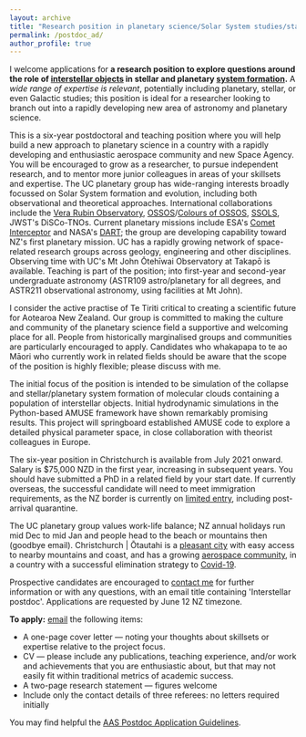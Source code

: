 ```yaml
---
layout: archive
title: "Research position in planetary science/Solar System studies/star formation"
permalink: /postdoc_ad/
author_profile: true
---
```



I welcome applications for <b>a research position to explore questions around the role of <a href="https://arxiv.org/abs/1907.01910">interstellar objects</a> in stellar and planetary <a href="https://arxiv.org/abs/1903.04451">system formation</a>.</b>
A <i>wide range of expertise is relevant</i>, potentially including planetary, stellar, or even Galactic studies; this position is ideal for a researcher looking to branch out into a rapidly developing new area of astronomy and planetary science.

This is a six-year postdoctoral and teaching position where you will help build a new approach to planetary science in a country with a rapidly developing and enthusiastic aerospace community and new Space Agency. 
You will be encouraged to grow as a researcher, to pursue independent research, and to mentor more junior colleagues in areas of your skillsets and expertise. 
The UC planetary group has wide-ranging interests broadly focussed on Solar System formation and evolution, including both observational and theoretical approaches. 
International collaborations include the <a href="http://lsst-sssc.github.io/index.html">Vera Rubin Observatory</a>, <a href="http://www.ossos-survey.org/">OSSOS</a>/<a href="https://www.colossos.net/">Colours of OSSOS</a>, <a href="https://www.ssols.space/">SSOLS</a>, JWST's DiSCo-TNOs. 
Current planetary missions include ESA's <a href="https://www.cometinterceptor.space/">Comet Interceptor</a> and NASA's <a href="https://www.nasa.gov/planetarydefense/dart/">DART</a>; the group are developing capability toward NZ's first planetary mission. 
UC has a rapidly growing network of space-related research groups across geology, engineering and other disciplines.
Observing time with UC's Mt John Ōtehīwai Observatory at Takapō is available.
Teaching is part of the position; into first-year and second-year undergraduate astronomy (ASTR109 astro/planetary for all degrees, and ASTR211 observational astronomy, using facilities at Mt John).

I consider the active practise of Te Tiriti critical to creating a scientific future for Aotearoa New Zealand.
Our group is committed to making the culture and community of the planetary science field a supportive and welcoming place for all. 
People from historically marginalised groups and communities are particularly encouraged to apply.
Candidates who whakapapa to te ao Māori who currently work in related fields should be aware that the scope of the position is highly flexible; please discuss with me.

The initial focus of the position is intended to be simulation of the collapse and stellar/planetary system formation of molecular clouds containing a population of interstellar objects. 
Initial hydrodynamic simulations in the Python-based AMUSE framework have shown remarkably promising results. 
This project will springboard established AMUSE code to explore a detailed physical parameter space, in close collaboration with theorist colleagues in Europe. 

The six-year position in Christchurch is available from July 2021 onward. 
Salary is <span>&#36;</span>75,000 NZD in the first year, increasing in subsequent years.
You should have submitted a PhD in a related field by your start date. 
If currently overseas, the successful candidate will need to meet immigration requirements, as the NZ border is currently on <a href="https://www.immigration.govt.nz/about-us/covid-19/border-closures-and-exceptions">limited entry</a>, including post-arrival quarantine.

The UC planetary group values work-life balance; NZ annual holidays run mid Dec to mid Jan and people head to the beach or mountains then (goodbye email).
Christchurch | Ōtautahi is a <a href="https://www.canterbury.ac.nz/life/christchurch/">pleasant city</a> with easy access to nearby mountains and coast, and has a growing <a href="https://www.christchurch.space/">aerospace community</a>, in a country with a successful elimination strategy to <a href="https://covid19.govt.nz/">Covid-19</a>.

Prospective candidates are encouraged to <a href="mailto:michele.bannister@canterbury.ac.nz">contact me</a> for further information or with any questions, with an email title containing 'Interstellar postdoc'.
Applications are requested by June 12 NZ timezone.

<b>To apply:</b>
<a href="mailto:michele.bannister@canterbury.ac.nz">email</a> the following items:
* A one-page cover letter — noting your thoughts about skillsets or expertise relative to the project focus. 
* CV — please include any publications, teaching experience, and/or work and achievements that you are enthusiastic about, but that may not easily fit within traditional metrics of academic success. 
* A two-page research statement — figures welcome
* Include only the contact details of three referees: no letters required initially

You may find helpful the <a href="https://jobregister.aas.org/postdoc-application-guidelines">AAS Postdoc Application Guidelines</a>.
